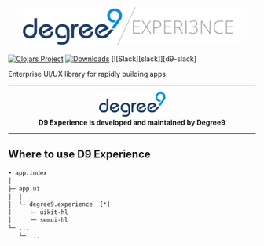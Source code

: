 <p align="center"><img src="/.github/D9 Experience.png" alt="d9experience" width="445px"></p>

[![Clojars Project](https://img.shields.io/clojars/v/degree9/experience.svg)](https://clojars.org/degree9/experience) <!-- [![Dependencies Status](https://versions.deps.co/degree9/experience/status.svg)](https://versions.deps.co/degree9/experience)--> [![Downloads](https://versions.deps.co/degree9/experience/downloads.svg)](https://versions.deps.co/degree9/experience) [![Slack][slack]][d9-slack]

Enterprise UI/UX library for rapidly building apps.

---

<p align="center">
  <a href="https://degree9.io" align="center">
    <img width="135" src="/.github/logo.png">
  </a>
  <br>
  <b>D9 Experience is developed and maintained by Degree9</b>
</p>

---

## Where to use D9 Experience

```
• app.index
│
├─ app.ui
│  │
│  └─ degree9.experience  [*]
│     ├─ uikit-hl
│     └─ semui-hl
└─ ...
   └─ ...
```
